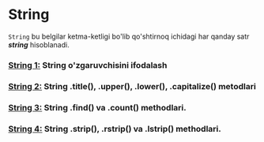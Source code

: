# String

`String` bu belgilar ketma-ketligi bo'lib qo'shtirnoq ichidagi har qanday satr **_string_** hisoblanadi.

### [String 1:](./string/string_0.html) String o'zgaruvchisini ifodalash

### [String 2:](./string/string_1.html) String .title(), .upper(), .lower(), .capitalize() metodlari

### [String 3:](./string/string_2.html) String .find() va .count() methodlari.

### [String 4:](./string/string_3.html) String .strip(), .rstrip() va .lstrip() methodlari.